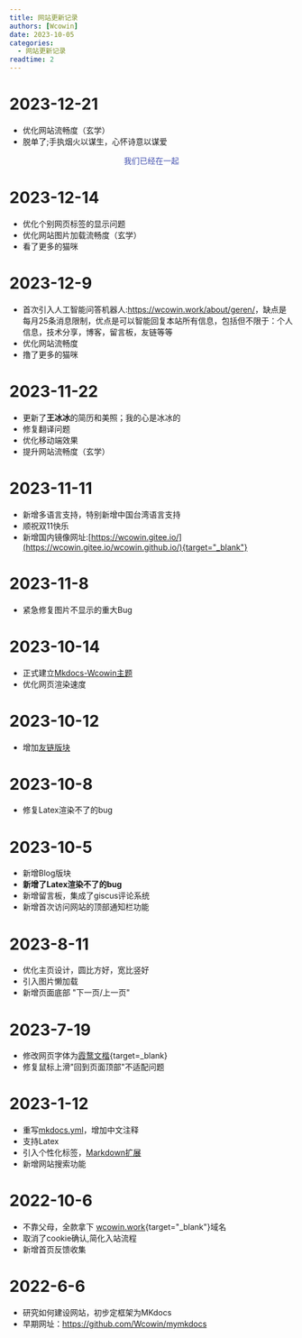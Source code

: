 ```yaml
---
title: 网站更新记录
authors: [Wcowin]
date: 2023-10-05
categories:
  - 网站更新记录
readtime: 2
---
```


## </p><h1 id="01" name="01"><strong>2023-12-21</strong></h1><p>
* 优化网站流畅度（玄学）
* 脱单了;手执烟火以谋生，心怀诗意以谋爱  

<div id="rcorners2" >
  <div id="rcorners1">
    <!-- <i class="fa fa-calendar" style="font-size:100"></i> -->
    <body>
    <font color="#4351AF">
    <p style="text-align: center; ">
            <span>我们已经在一起</span>
            <span id='box1'></span>
</p>
  <div id="box1"></div>
  <script>
    function timingTime(){
      let start = '2023-12-21 00:00:00'
      let startTime = new Date(start).getTime()
      let currentTime = new Date().getTime()
      let difference = currentTime - startTime
      let m =  Math.floor(difference / (1000))
      let mm = m % 60  // 秒
      let f = Math.floor(m / 60)
      let ff = f % 60 // 分钟
      let s = Math.floor(f/ 60) // 小时
      let ss = s % 24
      let day = Math.floor(s  / 24 ) // 天数
      return day + "天" + ss + "时" + ff + "分" + mm +'秒'
    }
    setInterval(()=>{
      document.getElementById('box1').innerHTML = timingTime()
    },1000)
  </script>
  </font>
</body>
    <!-- <b><span id="time"></span></b> -->
  </div>
</div>

## </p><h1 id="01" name="01"><strong>2023-12-14</strong></h1><p>
* 优化个别网页标签的显示问题
* 优化网站图片加载流畅度（玄学）
* 看了更多的猫咪 

## </p><h1 id="01" name="01"><strong>2023-12-9</strong></h1><p>
* 首次引入人工智能问答机器人:<https://wcowin.work/about/geren/>，缺点是每月25条消息限制，优点是可以智能回复本站所有信息，包括但不限于：个人信息，技术分享，博客，留言板，友链等等
* 优化网站流畅度
* 撸了更多的猫咪

## </p><h1 id="01" name="01"><strong>2023-11-22</strong></h1><p>
* 更新了**王冰冰**的简历和美照；我的心是冰冰的
* 修复翻译问题
* 优化移动端效果
* 提升网站流畅度（玄学）

## </p><h1 id="01" name="01"><strong>2023-11-11</strong></h1><p>
* 新增多语言支持，特别新增中国台湾语言支持
* 顺祝双11快乐
* 新增国内镜像网址:[https://wcowin.gitee.io/](https://wcowin.gitee.io/wcowin.github.io/){target="_blank"}

## </p><h1 id="01" name="01"><strong>2023-11-8</strong></h1><p>
* 紧急修复图片不显示的重大Bug

## </p><h1 id="01" name="01"><strong>2023-10-14</strong></h1><p>

* 正式建立[Mkdocs-Wcowin主题](https://github.com/Wcowin/Mkdocs-Wcowin)
* 优化网页渲染速度
## </p><h1 id="01" name="01"><strong>2023-10-12</strong></h1><p>

* 增加[友链版块](https://wcowin.work/about/link/)
## </p><h1 id="01" name="01"><strong>2023-10-8</strong></h1><p>

* 修复Latex渲染不了的bug
## </p><h1 id="01" name="01"><strong>2023-10-5</strong></h1><p>

* 新增Blog版块
* **新增了Latex渲染不了的bug**
* 新增留言板，集成了giscus评论系统
* 新增首次访问网站的顶部通知栏功能

## </p><h1 id="01" name="01"><strong>2023-8-11</strong></h1><p>
* 优化主页设计，圆比方好，宽比竖好
* 引入图片懒加载
* 新增页面底部 "下一页/上一页"

## </p><h1 id="01" name="01"><strong>2023-7-19</strong></h1><p>

* 修改网页字体为[霞鹜文楷](https://github.com/lxgw/LxgwWenKai){target=_blank} 
* 修复鼠标上滑"回到页面顶部"不适配问题

## <h1 id="01" name="01"><strong>2023-1-12</strong></h1>

* 重写[mkdocs.yml](https://wcowin.work/blog/Mkdocs/mkdocs2/)，增加中文注释
* 支持Latex
* 引入个性化标签，[Markdown扩展](https://squidfunk.github.io/mkdocs-material/setup/extensions/python-markdown-extensions/#inlinehilite)
* 新增网站搜索功能

## </p><h1 id="01" name="01"><strong>2022-10-6</strong></h1><p>

* 不靠父母，全款拿下 [wcowin.work](https://wcowin.work/){target="_blank"}域名
* 取消了cookie确认,简化入站流程
* 新增首页反馈收集

## <h1 id="01" name="01"><strong>2022-6-6</strong></h1>

* 研究如何建设网站，初步定框架为MKdocs
* 早期网址：<https://github.com/Wcowin/mymkdocs>